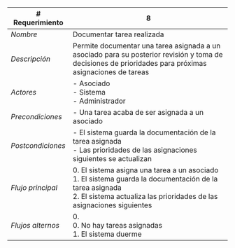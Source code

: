 |# Requerimiento|8 |
|-|-|
| *Nombre*|Documentar tarea realizada
| *Descripción*| Permite documentar una tarea asignada a un asociado para su posterior revisión y toma de decisiones de prioridades para próximas asignaciones de tareas |
|*Actores*| - Asociado<br> - Sistema<br> - Administrador
|*Precondiciones*| - Una tarea acaba de ser asignada a un asociado
|*Postcondiciones*| - El sistema guarda la documentación de la tarea asignada<br> - Las prioridades de las asignaciones siguientes se actualizan
|*Flujo principal*|0.  El sistema asigna una tarea a un asociado<br>1.  El sistema guarda la documentación de la tarea asignada<br>2.  El sistema actualiza las prioridades de las asignaciones siguientes
|*Flujos alternos*|0. <br> 0. No hay tareas asignadas<br>1. El sistema duerme
